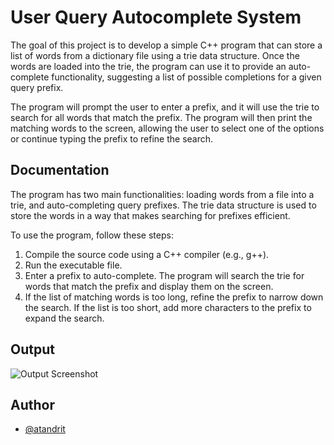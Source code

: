 
# User Query Autocomplete System

The goal of this project is to develop a simple C++ program that can store a list of words from a dictionary file using a trie data structure. Once the words are loaded into the trie, the program can use it to provide an auto-complete functionality, suggesting a list of possible completions for a given query prefix.

The program will prompt the user to enter a prefix, and it will use the trie to search for all words that match the prefix. The program will then print the matching words to the screen, allowing the user to select one of the options or continue typing the prefix to refine the search.

## Documentation


The program has two main functionalities: loading words from a file into a trie, and auto-completing query prefixes. The trie data structure is used to store the words in a way that makes searching for prefixes efficient.

To use the program, follow these steps:

1. Compile the source code using a C++ compiler (e.g., g++).
2. Run the executable file.
3. Enter a prefix to auto-complete. The program will search the  trie for words that match the prefix and display them on the screen.
4. If the list of matching words is too long, refine the prefix to narrow down the search. If the list is too short, add more characters to the prefix to expand the search.
## Output

![Output Screenshot](https://user-images.githubusercontent.com/91213354/222547552-022c39f0-41f0-4274-b51a-84fd4d0bf6bc.png)


## Author

- [@atandrit](https://github.com/atandrit)

